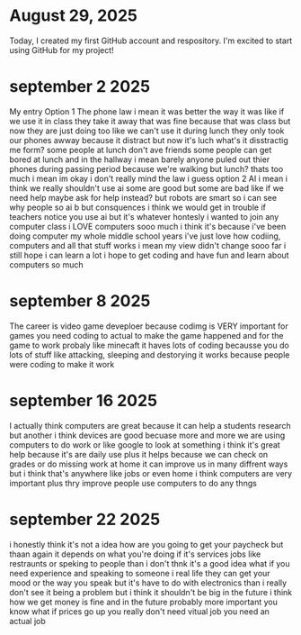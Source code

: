 # August 29, 2025
Today, I created my first GitHub account and respository. I'm excited to start using GitHub for my project! 

# september 2 2025
My entry Option 1 The phone law i mean it was better the way it was like if we use it in class they take it away that was fine because that was class but now they are just doing too like we can't use it during lunch they only took our phones awway because it distract but now it's luch what's it disstractig me form? some people at lunch don't ave friends some people can get bored at lunch and in the hallway i mean barely anyone puled out thier phones during passing period because we're walking but lunch? thats too much i mean im okay i don't really mind the law i guess option 2 AI i mean i think we really shouldn't use ai some are good but some are bad like if we need help maybe ask for help instead? but robots are smart so i can see why people so ai b but consquences i think we would get in trouble if teachers notice you use ai but it's whatever hontesly i wanted to join any computer class i LOVE computers sooo much i think it's because i've been doing computer my whole middle school years i've just love how codiing, computers and all that stuff works i mean my view didn't change sooo far i still hope i can learn a lot i hope to get coding and have fun and learn about computers so much

# september 8 2025
The career is video game deveploer because codimg is VERY important for games you need coding to actual to make the game happened and
for the game to work probaly like minecaft it haves lots of coding becausse you do lots of stuff like attacking, sleeping and destorying it works because people were coding to make it work

# september 16 2025
I actually think computers are great because it can help a students research but another i think devices are good becuase more and more we are using computers to do work or like google to look at something i think it's great help because it's are daily use plus it helps because we can check on grades or do missing work at home it can improve us in many diffrent ways but i think that's anywhere like jobs or even home i think computers are very important plus thry improve people use computers to do any thngs 

# september 22 2025 
i honestly think it's not a idea how are you going to get your paycheck but thaan again it depends on what you're doing if it's services jobs like restraunts or speking to people than i don't thnk it's a good idea what if you need experience and speaking to someone i real life they can get your mood or the way you speak but it's have to do with electronics than i really don't see it being a problem but i think it shouldn't be big in the future i think how we get money is fine and in the future probably more important you know what if prices go up you really don't need vitual job you need an actual job  

